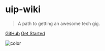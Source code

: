# uip-wiki

> A path to getting an awesome tech gig.

[GitHub](https://github.com/fvcproductions/hire-me)
[Get Started](#hire-me)

![color](#f0f0f0)

